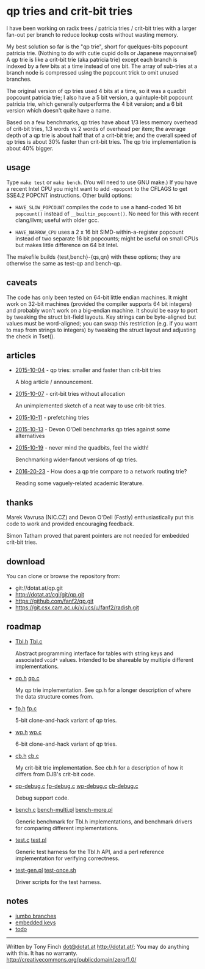 qp tries and crit-bit tries
===========================

I have been working on radix trees / patricia tries / crit-bit tries
with a larger fan-out per branch to reduce lookup costs without
wasting memory.

My best solution so far is the "qp trie", short for quelques-bits
popcount patricia trie. (Nothing to do with cutie cupid dolls or
Japanese mayonnaise!) A qp trie is like a crit-bit trie (aka patricia
trie) except each branch is indexed by a few bits at a time
instead of one bit. The array of sub-tries at a branch node is
compressed using the popcount trick to omit unused branches.

The original version of qp tries used 4 bits at a time, so it was a
quadbit popcount patricia trie; I also have a 5 bit version, a
quintuple-bit popcount patricia trie, which generally outperforms the
4 bit version; and a 6 bit version which doesn't quite have a name.

Based on a few benchmarks, qp tries have about 1/3 less memory
overhead of crit-bit tries, 1.3 words vs 2 words of overhead per item;
the average depth of a qp trie is about half that of a crit-bit trie;
and the overall speed of qp tries is about 30% faster than crit-bit
tries. The qp trie implementation is about 40% bigger.


usage
-----

Type `make test` or `make bench`. (You will need to use GNU make.)
If you have a recent Intel CPU you might want to add `-mpopcnt` to
the CFLAGS to get SSE4.2 POPCNT instructions. Other build options:

* `HAVE_SLOW_POPCOUNT`
	compiles the code to use a hand-coded 16 bit `popcount()`
	instead of `__builtin_popcount()`. No need for this with
	recent clang/llvm; useful with older gcc.

* `HAVE_NARROW_CPU`
	uses a 2 x 16 bit SIMD-within-a-register popcount instead of
	two separate 16 bit popcounts; might be useful on small CPUs
	but makes little difference on 64 bit Intel.

The makefile builds {test,bench}-{qs,qn} with these options; they are
otherwise the same as test-qp and bench-qp.


caveats
-------

The code has only been tested on 64-bit little endian machines. It
might work on 32-bit machines (provided the compiler supports 64 bit
integers) and probably won't work on a big-endian machine. It should
be easy to port by tweaking the struct bit-field layouts. Key strings
can be byte-aligned but values must be word-aligned; you can swap this
restriction (e.g. if you want to map from strings to integers) by
tweaking the struct layout and adjusting the check in Tset().


articles
--------

* [2015-10-04](blog-2015-10-04.md) -
	qp tries: smaller and faster than crit-bit tries

	A blog article / announcement.

* [2015-10-07](blog-2015-10-07.md) -
	crit-bit tries without allocation

	An unimplemented sketch of a neat way to use crit-bit tries.

* [2015-10-11](blog-2015-10-11.md) -
	prefetching tries

* [2015-10-13](https://9vx.org/post/qp-tries/) -
	Devon O'Dell benchmarks qp tries against some alternatives

* [2015-10-19](blog-2015-10-19.md) -
	never mind the quadbits, feel the width!

	Benchmarking wider-fanout versions of qp tries.

* [2016-20-23](blog-2016-02-23.md) -
	How does a qp trie compare to a network routing trie?

	Reading some vaguely-related academic literature.

thanks
------

Marek Vavrusa (NIC.CZ) and Devon O'Dell (Fastly) enthusiastically put
this code to work and provided encouraging feedback.

Simon Tatham proved that parent pointers are not needed for embedded
crit-bit tries.


download
--------

You can clone or browse the repository from:

* git://dotat.at/qp.git
* <http://dotat.at/cgi/git/qp.git>
* <https://github.com/fanf2/qp.git>
* <https://git.csx.cam.ac.uk/x/ucs/u/fanf2/radish.git>


roadmap
-------

* [Tbl.h][] [Tbl.c][]

	Abstract programming interface for tables with string keys and
	associated `void*` values. Intended to be shareable by multiple
	different implementations.

* [qp.h][] [qp.c][]

	My qp trie implementation. See qp.h for a longer description
	of where the data structure comes from.

* [fp.h][] [fp.c][]

	5-bit clone-and-hack variant of qp tries.

* [wp.h][] [wp.c][]

	6-bit clone-and-hack variant of qp tries.

* [cb.h][] [cb.c][]

	My crit-bit trie implementation. See cb.h for a description of
	how it differs from DJB's crit-bit code.

* [qp-debug.c][] [fp-debug.c][] [wp-debug.c][] [cb-debug.c][]

	Debug support code.

* [bench.c][] [bench-multi.pl][] [bench-more.pl][]

	Generic benchmark for Tbl.h implementations, and benchmark
	drivers for comparing different implementations.

* [test.c][] [test.pl][]

	Generic test harness for the Tbl.h API, and a perl reference
	implementation for verifying correctness.

* [test-gen.pl][] [test-once.sh][]

	Driver scripts for the test harness.


[Tbl.c]:          https://github.com/fanf2/qp/blob/HEAD/Tbl.c
[Tbl.h]:          https://github.com/fanf2/qp/blob/HEAD/Tbl.h
[cb-debug.c]:     https://github.com/fanf2/qp/blob/HEAD/cb-debug.c
[cb.c]:           https://github.com/fanf2/qp/blob/HEAD/cb.c
[cb.h]:           https://github.com/fanf2/qp/blob/HEAD/cb.h
[qp-debug.c]:     https://github.com/fanf2/qp/blob/HEAD/qp-debug.c
[qp.c]:           https://github.com/fanf2/qp/blob/HEAD/qp.c
[qp.h]:           https://github.com/fanf2/qp/blob/HEAD/qp.h
[fp-debug.c]:     https://github.com/fanf2/qp/blob/HEAD/fp-debug.c
[fp.c]:           https://github.com/fanf2/qp/blob/HEAD/fp.c
[fp.h]:           https://github.com/fanf2/qp/blob/HEAD/fp.h
[wp-debug.c]:     https://github.com/fanf2/qp/blob/HEAD/wp-debug.c
[wp.c]:           https://github.com/fanf2/qp/blob/HEAD/wp.c
[wp.h]:           https://github.com/fanf2/qp/blob/HEAD/wp.h
[test-gen.pl]:    https://github.com/fanf2/qp/blob/HEAD/test-gen.pl
[test-once.sh]:   https://github.com/fanf2/qp/blob/HEAD/test-once.sh
[test.c]:         https://github.com/fanf2/qp/blob/HEAD/test.c
[test.pl]:        https://github.com/fanf2/qp/blob/HEAD/test.pl
[bench-more.pl]:  https://github.com/fanf2/qp/blob/HEAD/bench-multi.pl
[bench-multi.pl]: https://github.com/fanf2/qp/blob/HEAD/bench-multi.pl
[bench.c]:        https://github.com/fanf2/qp/blob/HEAD/bench.c


notes
-----

* [jumbo branches](notes-jumbo.md)
* [embedded keys](notes-embed-key.md)
* [todo](notes-todo.md)

---------------------------------------------------------------------------

Written by Tony Finch <dot@dotat.at> <http://dotat.at/>;
You may do anything with this. It has no warranty.
<http://creativecommons.org/publicdomain/zero/1.0/>

